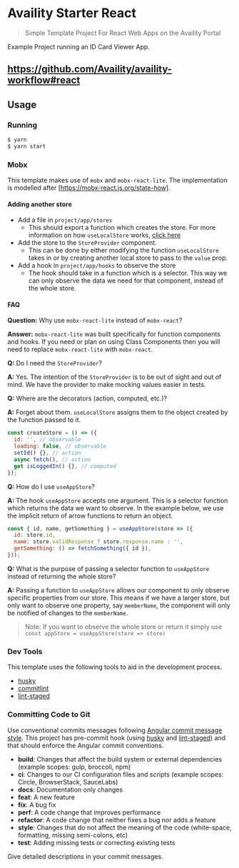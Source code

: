# Availity Starter React

> Simple Template Project For React Web Apps on the Availity Portal

Example Project running an ID Card Viewer App.

## https://github.com/Availity/availity-workflow#react

## Usage

### Running

```bash
$ yarn
$ yarn start
```

### Mobx

This template makes use of `mobx` and `mobx-react-lite`. The implementation is modelled after [https://mobx-react.js.org/state-how].

#### Adding another store

- Add a file in `project/app/stores`
  - This should export a function which creates the store. For more information on how `useLocalStore` works, [click here](https://mobx-react.js.org/state-local)
- Add the store to the `StoreProvider` component.
  - This can be done by either modifying the function `useLocalStore` takes in or by creating another local store to pass to the `value` prop.
- Add a hook in `project/app/hooks` to observe the store
  - The hook should take in a function which is a selector. This way we can only observe the data we need for that component, instead of the whole store.

#### FAQ

**Question:** Why use `mobx-react-lite` instead of `mobx-react`?

**Answer:** `mobx-react-lite` was built specifically for function components and hooks. If you need or plan on using Class Components then you will need to replace `mobx-react-lite` with `mobx-react`.

**Q:** Do I need the `StoreProvider`?

**A:** Yes. The intention of the `StoreProvider` is to be out of sight and out of mind. We have the provider to make mocking values easier in tests.

**Q:** Where are the decorators (action, computed, etc.)?

**A:** Forget about them. `useLocalStore` assigns them to the object created by the function passed to it.

```js
const createStore = () => ({
  id: '', // observable
  loading: false, // observable
  setId() {}, // action
  async fetch(), // action
  get isLoggedIn() {}, // computed
});
```

**Q:** How do I use `useAppStore`?

**A:** The hook `useAppStore` accepts one argument. This is a selector function which returns the data we want to observe. In the example below, we use the implicit return of arrow functions to return an object.

```js
const { id, name, getSomething } = useAppStore(store => ({
  id: store.id,
  name: store.validResponse ? store.response.name : '',
  getSomething: () => fetchSomething({ id }),
}));
```

**Q:** What is the purpose of passing a selector function to `useAppStore` instead of returning the whole store?

**A:** Passing a function to `useAppStore` allows our component to only observe specific properties from our store. This means if we have a larger store, but only want to observe one property, say `memberName`, the component will only be notified of changes to the `memberName`.

> Note: If you want to observe the whole store or return it simply use `const appStore = useAppStore(store => store)`

### Dev Tools

This template uses the following tools to aid in the development process.

- [husky](https://github.com/typicode/husky#readme)
- [commitlint](https://github.com/conventional-changelog/commitlint#readme)
- [lint-staged](https://github.com/okonet/lint-staged#readme)

### Committing Code to Git

Use conventional commits messages following [Angular commit message style](https://github.com/angular/angular/blob/master/CONTRIBUTING.md). This project has pre-commit hook (using [husky](https://github.com/typicode/husky) and [lint-staged](https://github.com/okonet/lint-staged)) and that should enforce the Angular commit conventions.

- **build**: Changes that affect the build system or external dependencies (example scopes: gulp, broccoli, npm)
- **ci**: Changes to our CI configuration files and scripts (example scopes: Circle, BrowserStack, SauceLabs)
- **docs**: Documentation only changes
- **feat**: A new feature
- **fix**: A bug fix
- **perf**: A code change that improves performance
- **refactor**: A code change that neither fixes a bug nor adds a feature
- **style**: Changes that do not affect the meaning of the code (white-space, formatting, missing semi-colons, etc)
- **test**: Adding missing tests or correcting existing tests

Give detailed descriptions in your commit messages.
